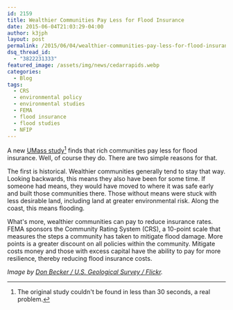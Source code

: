 ```yaml
---
id: 2159
title: Wealthier Communities Pay Less for Flood Insurance
date: 2015-06-04T21:03:29-04:00
author: k3jph
layout: post
permalink: /2015/06/04/wealthier-communities-pay-less-for-flood-insurance/
dsq_thread_id:
  - "3822231333"
featured_image: /assets/img/news/cedarrapids.webp
categories:
  - Blog
tags:
  - CRS
  - environmental policy
  - environmental studies
  - FEMA
  - flood insurance
  - flood studies
  - NFIP
---
```

A new [UMass study](https://www.bostonglobe.com/business/2015/06/02/communities-with-more-expensive-properties-pay-less-flood-insurance-umass-study-finds/6znEG2LC6csiw1OBjjVPpN/story.html)[^cantfind] finds that rich communities pay less for flood insurance. Well, of course they do. There are two simple reasons for that.

The first is historical.  Wealthier communities generally tend to stay that way.  Looking backwards, this means they also have been for some time.  If someone had means, they would have moved to where it was safe early and built those communities there.  Those without means were stuck with less desirable land, including land at greater environmental risk.  Along the coast, this means flooding.

What's more, wealthier communities can pay to reduce insurance rates.  FEMA sponsors the Community Rating System (CRS), a 10-point scale that measures the steps a community has taken to mitigate flood damage.  More points is a greater discount on all policies within the community.  Mitigate costs money and those with excess capital have the ability to pay for more resilience, thereby reducing flood insurance costs.

[^cantfind]: The original study couldn't be found in less than 30 seconds, a real problem.

_Image by [Don Becker / U.S. Geological Survey / Flickr](https://www.flickr.com/photos/usgeologicalsurvey/2593484853)._
